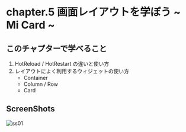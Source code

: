 # chapter.5 画面レイアウトを学ぼう ~ Mi Card ~

## このチャプターで学べること
1. HotReload / HotRestart の違いと使い方
2. レイアウトによく利用するウィジェットの使い方
    - Container
    - Column / Row
    - Card

## ScreenShots
![ss01]("images/face.jpg")
